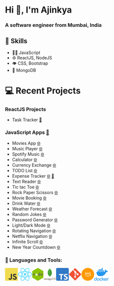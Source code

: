 <h1>Hi 👋, I'm Ajinkya</h1>
<h3>A software engineer from Mumbai, India</h3>

## :pushpin: Skills
- 👨‍💻 JavaScript
- ⚙️ ReactJS, NodeJS
- 👁️ CSS, Bootstrap
- 💽 MongoDB

# 💻 Recent Projects 

### ReactJS Projects
- Task Tracker [:memo:](https://github.com/ajinkyacodes/reactjs-task-tracker)

### JavaScript Apps [:memo:](https://github.com/ajinkyacodes/javascript-apps)
- Movies App [:globe_with_meridians:](https://ajinkyacodes.github.io/javascript-apps/movies-app/)
- Music Player [:globe_with_meridians:](https://ajinkyacodes.github.io/javascript-apps/music-player/)
- Spotify Music [:globe_with_meridians:](https://ajinkyacodes.github.io/javascript-apps/spotify-music/)
- Calculator [:globe_with_meridians:](https://ajinkyacodes.github.io/javascript-apps/calculator/)
- Currency Exchange [:globe_with_meridians:](https://ajinkyacodes.github.io/javascript-apps/currency-exchange/)
- TODO List [:globe_with_meridians:](https://ajinkyacodes.github.io/javascript-apps/todolist/)
- Expense Tracker [:globe_with_meridians:](https://ajinkyacodes.github.io/javascript-apps/expense-tracker/) [:iphone:](https://ajinkyacodes.github.io/javascript-apps/expense-tracker/android/)
- Text Reader [:globe_with_meridians:](https://ajinkyacodes.github.io/javascript-apps/text-reader)
- Tic tac Toe [:globe_with_meridians:](https://ajinkyacodes.github.io/javascript-apps/tic-tac-toe-basic/)
- Rock Paper Scissors [:globe_with_meridians:](https://ajinkyacodes.github.io/javascript-apps/rock-paper-scissors/)
- Movie Booking [:globe_with_meridians:](https://ajinkyacodes.github.io/javascript-apps/movie-booking/)
- Drink Water [:globe_with_meridians:](https://ajinkyacodes.github.io/javascript-apps/drink-water/)
- Weather Forecast [:globe_with_meridians:](https://ajinkyacodes.github.io/javascript-apps/weather-forecast/)
- Random Jokes [:globe_with_meridians:](https://ajinkyacodes.github.io/javascript-apps/random-jokes/)
- Password Generator [:globe_with_meridians:](https://ajinkyacodes.github.io/javascript-apps/password-generator/)
- Light/Dark Mode [:globe_with_meridians:](https://ajinkyacodes.github.io/javascript-apps/light-dark-mode/)
- Rotating Navigation [:globe_with_meridians:](https://ajinkyacodes.github.io/javascript-apps/rotating-navigation/)
- Netflix Navigation [:globe_with_meridians:](https://ajinkyacodes.github.io/javascript-apps/netflix-navigation/)
- Infinite Scroll [:globe_with_meridians:](https://ajinkyacodes.github.io/javascript-apps/infinite-scroll/)
- New Year Countdown [:globe_with_meridians:](https://ajinkyacodes.github.io/javascript-apps/new-year-countdown/)

### 🔨 Languages and Tools:

[<img align="left" alt="JavaScript" height ="42px" src="assets/images/javascript.png">](https://developer.mozilla.org/en-US/docs/Web/JavaScript)
[<img align="left" alt="ReactJS" height ="42px" src="assets/images/react.png">](https://devdocs.io/react/)
[<img align="left" alt="NodeJS" height ="42px" src="assets/images/nodejs.png">](https://devdocs.io/node/)
[<img align="left" alt="MongoDB" height ="42px" src="assets/images/mongodb.png">](https://www.mongodb.com/docs/)
[<img align="left" alt="TypeScript" height ="42px" src="assets/images/typescript.png">](https://www.typescriptlang.org/docs/handbook/typescript-in-5-minutes.html)
[<img align="left" alt="Git" height ="42px" src="assets/images/git.png">](https://git-scm.com/doc)
[<img align="left" alt="AWS" height ="42px" src="assets/images/aws.png">](https://docs.aws.amazon.com/)
[<img align="left" alt="Docker" height ="42px" src="assets/images/docker.png">](https://docs.docker.com/) 

